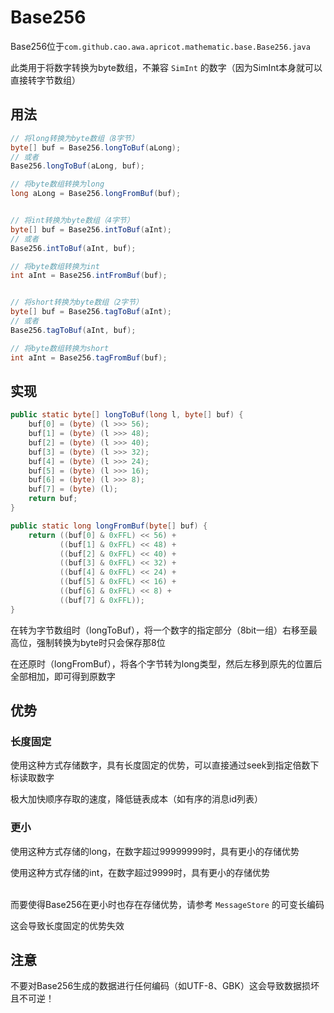 # Base256 
Base256位于``` com.github.cao.awa.apricot.mathematic.base.Base256.java ```

此类用于将数字转换为byte数组，不兼容 ``` SimInt ``` 的数字（因为SimInt本身就可以直接转字节数组）

## 用法 
```java
// 将long转换为byte数组（8字节）
byte[] buf = Base256.longToBuf(aLong);
// 或者
Base256.longToBuf(aLong, buf);

// 将byte数组转换为long
long aLong = Base256.longFromBuf(buf);


// 将int转换为byte数组（4字节）
byte[] buf = Base256.intToBuf(aInt);
// 或者
Base256.intToBuf(aInt, buf);

// 将byte数组转换为int
int aInt = Base256.intFromBuf(buf);


// 将short转换为byte数组（2字节）
byte[] buf = Base256.tagToBuf(aInt);
// 或者
Base256.tagToBuf(aInt, buf);

// 将byte数组转换为short
int aInt = Base256.tagFromBuf(buf);
```

## 实现
```java
public static byte[] longToBuf(long l, byte[] buf) {
    buf[0] = (byte) (l >>> 56);
    buf[1] = (byte) (l >>> 48);
    buf[2] = (byte) (l >>> 40);
    buf[3] = (byte) (l >>> 32);
    buf[4] = (byte) (l >>> 24);
    buf[5] = (byte) (l >>> 16);
    buf[6] = (byte) (l >>> 8);
    buf[7] = (byte) (l);
    return buf;
}

public static long longFromBuf(byte[] buf) {
    return ((buf[0] & 0xFFL) << 56) +
           ((buf[1] & 0xFFL) << 48) +
           ((buf[2] & 0xFFL) << 40) +
           ((buf[3] & 0xFFL) << 32) +
           ((buf[4] & 0xFFL) << 24) +
           ((buf[5] & 0xFFL) << 16) +
           ((buf[6] & 0xFFL) << 8) +
           ((buf[7] & 0xFFL));
}
```

在转为字节数组时（longToBuf），将一个数字的指定部分（8bit一组）右移至最高位，强制转换为byte时只会保存那8位

在还原时（longFromBuf），将各个字节转为long类型，然后左移到原先的位置后全部相加，即可得到原数字

## 优势
### 长度固定
使用这种方式存储数字，具有长度固定的优势，可以直接通过seek到指定倍数下标读取数字

极大加快顺序存取的速度，降低链表成本（如有序的消息id列表）

### 更小
使用这种方式存储的long，在数字超过99999999时，具有更小的存储优势

使用这种方式存储的int，在数字超过9999时，具有更小的存储优势

\
而要使得Base256在更小时也存在存储优势，请参考 ``` MessageStore ``` 的可变长编码

这会导致长度固定的优势失效

## 注意
不要对Base256生成的数据进行任何编码（如UTF-8、GBK）这会导致数据损坏且不可逆！
